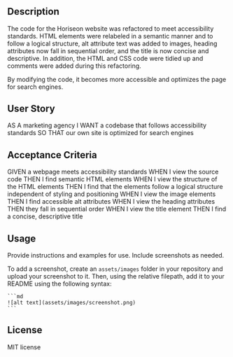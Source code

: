 # <Horiseon Refactor Project>

## Description

The code for the Horiseon website was refactored to meet accessibility standards. HTML elements were relabeled in a semantic manner and to follow a logical structure, alt attribute text was added to images, heading attributes now fall in sequential order, and the title is now concise and descriptive. In addition, the HTML and CSS code were tidied up and comments were added during this refactoring.

By modifying the code, it becomes more accessible and optimizes the page for search engines.

## User Story

AS A marketing agency
I WANT a codebase that follows accessibility standards
SO THAT our own site is optimized for search engines

## Acceptance Criteria

GIVEN a webpage meets accessibility standards
WHEN I view the source code
THEN I find semantic HTML elements
WHEN I view the structure of the HTML elements
THEN I find that the elements follow a logical structure independent of styling and positioning
WHEN I view the image elements
THEN I find accessible alt attributes
WHEN I view the heading attributes
THEN they fall in sequential order
WHEN I view the title element
THEN I find a concise, descriptive title

## Usage

Provide instructions and examples for use. Include screenshots as needed.

To add a screenshot, create an `assets/images` folder in your repository and upload your screenshot to it. Then, using the relative filepath, add it to your README using the following syntax:

    ```md
    ![alt text](assets/images/screenshot.png)
    ```

## License

MIT license
